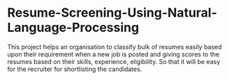 # Resume-Screening-Using-Natural-Language-Processing
This project helps an organisation to classify bulk of resumes easily   based upon their requirement when a new job is posted and giving scores to the resumes based on their skills, experience, eligibility. So that it will be easy for the recruiter for shortlisting the candidates.
